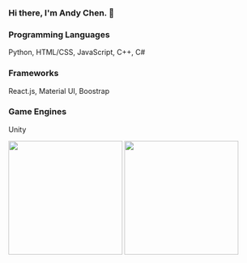 ### Hi there, I'm Andy Chen. 👋

### Programming Languages
Python, HTML/CSS, JavaScript, C++, C#
### Frameworks
React.js, Material UI, Boostrap
### Game Engines
Unity
<div>
  <img src="https://github-readme-stats.vercel.app/api?username=ac8736&&show_icons=true&title_color=ffffff&icon_color=bb2acf&text_color=daf7dc&bg_color=151515" style="height:225px"/>
  <img src="https://github-readme-stats.vercel.app/api/top-langs/?username=ac8736" style="height:225px"/>
</div>
